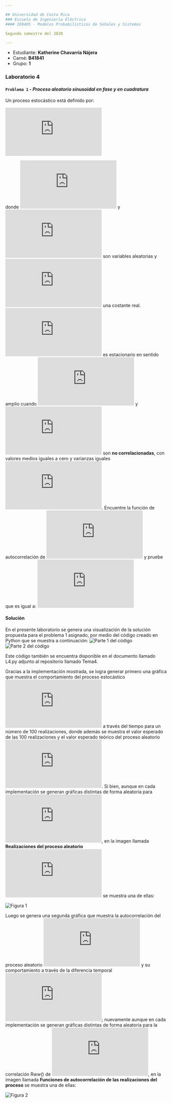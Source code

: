 ```yaml
---

## Universidad de Costa Rica
### Escuela de Ingeniería Eléctrica
#### IE0405 - Modelos Probabilísticos de Señales y Sistemas

Segundo semestre del 2020

---
```


* Estudiante: **Katherine Chavarría Nájera**
* Carné: **B41841**
* Grupo: **1**

### Laboratorio 4
#### `Problema 1` - *Proceso aleatorio sinusoidal en fase y en cuadratura*
Un proceso estocástico está definido por:

![Ecuación 1](https://latex.codecogs.com/gif.latex?W%7B%28t%29%7D%3DXcos%28w_ot%29&plus;Ysin%28w_ot%29)

donde ![](https://latex.codecogs.com/gif.latex?X) y ![](https://latex.codecogs.com/gif.latex?Y) son variables aleatorias y ![](https://latex.codecogs.com/gif.latex?w_o) una costante real. ![](https://latex.codecogs.com/gif.latex?W%28t%29) es estacionario en sentido amplio cuando ![](https://latex.codecogs.com/gif.latex?X) y ![](https://latex.codecogs.com/gif.latex?Y) son **no correlacionadas**, con valores medios iguales a cero y varianzas iguales ![](https://latex.codecogs.com/gif.latex?%5Csigma_%7BX%7D%5E%7B2%7D%3D%5Csigma_%7BY%7D%5E%7B2%7D%3D%5Csigma%5E%7B2%7D). Encuentre la función de autocorrelación de ![](https://latex.codecogs.com/gif.latex?W%28t%29) y pruebe que es igual a: ![](https://latex.codecogs.com/gif.latex?R_W_W%28%5Ctau%29%3D%5Csigma%5E%7B2%7Dcos%28w_o%5Ctau%20%29)

#### Solución

En el presente laboratorio se genera una visualización de la solución propuesta para el problema 1 asignado, por medio del código creado en Python que se muestra a continuación: 
![Parte 1 del código](Imágenes%20del%20código/Parte%201.png)
![Parte 2 del código](Imágenes%20del%20código/Parte%202.png)

Este código también se encuentra disponible en el documento llamado L4.py adjunto al repositorio llamado Tema4. 

Gracias a la implementación mostrada, se logra generar primero una gráfica que muestra el comportamiento del proceso estocástico ![](https://latex.codecogs.com/gif.latex?W%28t%29) a través del tiempo para un número de 100 realizaciones, donde además se muestra el valor esperado de las 100 realizaciones y el valor esperado teórico del proceso aleatorio ![](https://latex.codecogs.com/gif.latex?W%28t%29). Si bien, aunque en cada implementación se generan gráficas distintas de forma aleatoria para ![](https://latex.codecogs.com/gif.latex?W%28t%29), en la imagen llamada **Realizaciones del proceso aleatorio ![](https://latex.codecogs.com/gif.latex?W%28t%29)** se muestra una de ellas: 

![Figura 1](Figura%201.png)

Luego se genera una segunda gráfica que muestra la autocorrelación del proceso aleatorio ![](https://latex.codecogs.com/gif.latex?W%28t%29) y su comportamiento a través de la diferencia temporal ![](https://latex.codecogs.com/gif.latex?%5Ctau); nuevamente aunque en cada implementación se generan gráficas distintas de forma aleatoria para la correlación Rww() de ![](https://latex.codecogs.com/gif.latex?W%28t%29), en la imagen llamada **Funciones de autocorrelación de las realizaciones del proceso** se muestra una de ellas:


![Figura 2](Figura%202.png) 
